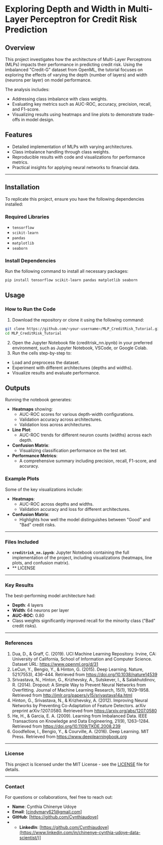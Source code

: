 # Exploring Depth and Width in Multi-Layer Perceptron for Credit Risk Prediction

## Overview
This project investigates how the architecture of Multi-Layer Perceptrons (MLPs) impacts their performance in predicting credit risk. Using the imbalanced "Credit-G" dataset from OpenML, the tutorial focuses on exploring the effects of varying the depth (number of layers) and width (neurons per layer) on model performance.

The analysis includes:
- Addressing class imbalance with class weights.
- Evaluating key metrics such as AUC-ROC, accuracy, precision, recall, and F1-score.
- Visualizing results using heatmaps and line plots to demonstrate trade-offs in model design.

## Features
- Detailed implementation of MLPs with varying architectures.
- Class imbalance handling through class weights.
- Reproducible results with code and visualizations for performance metrics.
- Practical insights for applying neural networks to financial data.

---

## Installation
To replicate this project, ensure you have the following dependencies installed:

### Required Libraries
- `tensorflow`
- `scikit-learn`
- `pandas`
- `matplotlib`
- `seaborn`

### Install Dependencies
Run the following command to install all necessary packages:
```bash
pip install tensorflow scikit-learn pandas matplotlib seaborn
```
## Usage
### How to Run the Code
1. Download the repository or clone it using the following command:
```bash
git clone https://github.com/<your-username>/MLP_CreditRisk_Tutorial.git
cd MLP_CreditRisk_Tutorial
```
2. Open the Jupyter Notebook file (creditrisk_nn.ipynb) in your preferred environment, such as Jupyter Notebook, VSCode, or Google Colab.
3. Run the cells step-by-step to:
- Load and preprocess the dataset.
- Experiment with different architectures (depths and widths).
- Visualize results and evaluate performance.

## Outputs

Running the notebook generates:

- **Heatmaps** showing:
  - AUC-ROC scores for various depth-width configurations.
  - Validation accuracy across architectures.
  - Validation loss across architectures.
- **Line Plot**:
  - AUC-ROC trends for different neuron counts (widths) across each depth.
- **Confusion Matrix**:
  - Visualizing classification performance on the test set.
- **Performance Metrics**:
  - A comprehensive summary including precision, recall, F1-score, and accuracy.

### Example Plots
Some of the key visualizations include:

- **Heatmaps**:
  - AUC-ROC across depths and widths.
  - Validation accuracy and loss for different architectures.
- **Confusion Matrix**:
  - Highlights how well the model distinguishes between "Good" and "Bad" credit risks.

---

### Files Included
- **`creditrisk_nn.ipynb`**: Jupyter Notebook containing the full implementation of the project, including visualizations (heatmaps, line plots, and confusion matrix).
- ** LICENSE

---

### Key Results
The best-performing model architecture had:
- **Depth**: 4 layers
- **Width**: 64 neurons per layer
- **AUC-ROC**: 0.80
- Class weights significantly improved recall for the minority class ("Bad" credit risks).

---

### References
1.	Dua, D., & Graff, C. (2019). UCI Machine Learning Repository. Irvine, CA: University of California, School of Information and Computer Science. Dataset URL: https://www.openml.org/d/31
2.	LeCun, Y., Bengio, Y., & Hinton, G. (2015). Deep Learning. Nature, 521(7553), 436–444. Retrieved from https://doi.org/10.1038/nature14539
3.	Srivastava, N., Hinton, G., Krizhevsky, A., Sutskever, I., & Salakhutdinov, R. (2014). Dropout: A Simple Way to Prevent Neural Networks from Overfitting. Journal of Machine Learning Research, 15(1), 1929–1958. Retrieved from http://jmlr.org/papers/v15/srivastava14a.html
4.	Hinton, G., Srivastava, N., & Krizhevsky, A. (2012). Improving Neural Networks by Preventing Co-Adaptation of Feature Detectors. arXiv preprint arXiv:1207.0580. Retrieved from https://arxiv.org/abs/1207.0580
5.	He, H., & Garcia, E. A. (2009). Learning from Imbalanced Data. IEEE Transactions on Knowledge and Data Engineering, 21(9), 1263–1284. Retrieved from https://doi.org/10.1109/TKDE.2008.239
6.	Goodfellow, I., Bengio, Y., & Courville, A. (2016). Deep Learning. MIT Press. Retrieved from https://www.deeplearningbook.org

---

### License
This project is licensed under the MIT License - see the [LICENSE](LICENSE) file for details.

---

### Contact
For questions or collaborations, feel free to reach out:

- **Name**: Cynthia Chinenye Udoye
- **Email**: [cindymary621@gmail.com]
- **GitHub**: [https://github.com/Cynthiaudoye]
- - **LinkedIn**: [https://github.com/Cynthiaudoye](https://www.linkedin.com/in/chinenye-cynthia-udoye-data-scientist/)]
